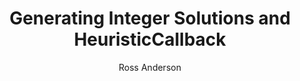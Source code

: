 ---
layout: page
title:  "Generating Integer Solutions and HeuristicCallback"
author: Ross Anderson
---